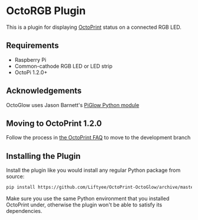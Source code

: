 OctoRGB Plugin
===============

This is a plugin for displaying [OctoPrint](http://octoprint.org/) status on a connected RGB LED.

Requirements
------------
* Raspberry Pi
* Common-cathode RGB LED or LED strip
* OctoPi 1.2.0+

Acknowledgements
----------------
OctoGlow uses Jason Barnett's [PiGlow Python module](https://github.com/Boeeerb/PiGlow)


Moving to OctoPrint 1.2.0
-------------------------
Follow the process in [the OctoPrint FAQ](https://github.com/foosel/OctoPrint/wiki/FAQ#how-can-i-switch-the-branch-of-the-octoprint-installation-on-my-octopi-image) to move to the development branch

Installing the Plugin
---------------------
Install the plugin like you would install any regular Python package from source:

``` bash
pip install https://github.com/Liftyee/OctoPrint-OctoGlow/archive/master.zip
```

Make sure you use the same Python environment that you installed OctoPrint under, otherwise the plugin won't be able to satisfy its dependencies.

